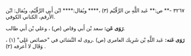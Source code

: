٣٢٦٧ -** ص:** عَبد اللَّهِ بن الرَّقِّيّم (٣) ،**** ويُقال:**** ابْن أَبي الرَّقِّيّم، ويُقال: ابْن الأَرقم، الكناني الكوفي.

**رَوَى عَن:** سعد بْن أَبي وقاص (ص) ، وعلي بْن أَبي طالب.

**رَوَى عَنه:** عَبد اللَّهِ بْن شَرِيك العامري (ص) .روى له النَّسَائي في "خصائص عَلِي" (١) ، وَقَال لا أعرفه (٢) .